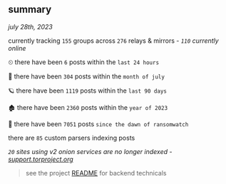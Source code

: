 
## summary
_july 28th, 2023_

currently tracking `155` groups across `276` relays & mirrors - _`110` currently online_

⏲ there have been `6` posts within the `last 24 hours`

🦈 there have been `304` posts within the `month of july`

🪐 there have been `1119` posts within the `last 90 days`

🏚 there have been `2360` posts within the `year of 2023`

🦕 there have been `7051` posts `since the dawn of ransomwatch`

there are `85` custom parsers indexing posts

_`20` sites using v2 onion services are no longer indexed - [support.torproject.org](https://support.torproject.org/onionservices/v2-deprecation/)_

> see the project [README](https://github.com/joshhighet/ransomwatch#ransomwatch--) for backend technicals
